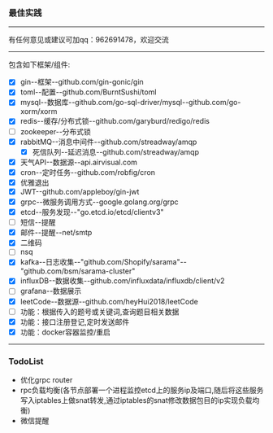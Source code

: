 ### 最佳实践
***
有任何意见或建议可加qq：962691478，欢迎交流
***
包含如下框架/组件:
* [x] gin--框架--github.com/gin-gonic/gin
* [x] toml--配置--github.com/BurntSushi/toml
* [x] mysql--数据库--github.com/go-sql-driver/mysql--github.com/go-xorm/xorm
* [x] redis--缓存/分布式锁--github.com/garyburd/redigo/redis
* [ ] zookeeper--分布式锁
* [x] rabbitMQ--消息中间件--github.com/streadway/amqp
    * [x] 死信队列--延迟消息--github.com/streadway/amqp
* [x] 天气API--数据源--api.airvisual.com
* [x] cron--定时任务--github.com/robfig/cron
* [x] 优雅退出
* [x] JWT--github.com/appleboy/gin-jwt
* [x] grpc--微服务调用方式--google.golang.org/grpc
* [x] etcd--服务发现--"go.etcd.io/etcd/clientv3"
* [ ] 短信--提醒
* [x] 邮件--提醒--net/smtp
* [x] 二维码
* [ ] nsq
* [x] kafka--日志收集--"github.com/Shopify/sarama"--"github.com/bsm/sarama-cluster"
* [x] influxDB--数据收集--github.com/influxdata/influxdb/client/v2
* [ ] grafana--数据展示
* [x] leetCode--数据源--github.com/heyHui2018/leetCode
* [ ] 功能：根据传入的题号或关键词,查询题目相关数据
* [x] 功能：接口注册登记,定时发送邮件
* [x] 功能：docker容器监控/重启
***
### TodoList
* 优化grpc router
* rpc负载均衡(各节点部署一个进程监控etcd上的服务ip及端口,随后将这些服务写入iptables上做snat转发,通过iptables的snat修改数据包目的ip实现负载均衡)
* 微信提醒